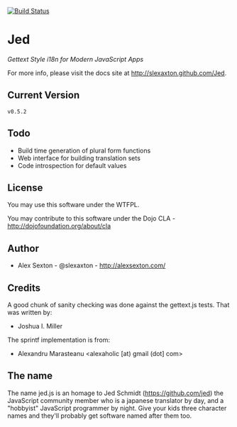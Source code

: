 [![Build Status](https://secure.travis-ci.org/SlexAxton/Jed.png)](http://travis-ci.org/SlexAxton/Jed)

# Jed

*Gettext Style i18n for Modern JavaScript Apps*

For more info, please visit the docs site at <http://slexaxton.github.com/Jed>.


## Current Version

`v0.5.2`

## Todo

* Build time generation of plural form functions
* Web interface for building translation sets
* Code introspection for default values

## License

You may use this software under the WTFPL.

You may contribute to this software under the Dojo CLA - <http://dojofoundation.org/about/cla>


## Author

* Alex Sexton - @slexaxton - <http://alexsexton.com/>


## Credits

A good chunk of sanity checking was done against the gettext.js tests. That was written by:

* Joshua I. Miller

The sprintf implementation is from:

* Alexandru Marasteanu <alexaholic [at) gmail (dot] com>


## The name

The name jed.js is an homage to Jed Schmidt (<https://github.com/jed>) the JavaScript community member who is a japanese translator by day, and a "hobbyist" JavaScript programmer by night. Give your kids three character names and they'll probably get software named after them too.
